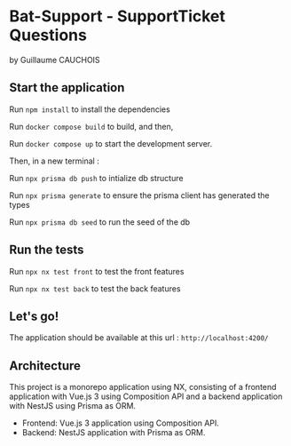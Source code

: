 # Bat-Support - SupportTicket Questions
by Guillaume CAUCHOIS

## Start the application

Run `npm install` to install the dependencies

Run `docker compose build` to build, and then,

Run `docker compose up` to start the development server.

Then, in a new terminal :

Run `npx prisma db push` to intialize db structure

Run `npx prisma generate` to ensure the prisma client has generated the types

Run `npx prisma db seed` to run the seed of the db

## Run the tests

Run `npx nx test front` to test the front features

Run `npx nx test back` to test the back features

## Let's go!

The application should be available at this url :
`http://localhost:4200/`

## Architecture

This project is a monorepo application using NX, consisting of a frontend application with Vue.js 3 using Composition API and a backend application with NestJS using Prisma as ORM.

- Frontend: Vue.js 3 application using Composition API.
- Backend: NestJS application with Prisma as ORM.

